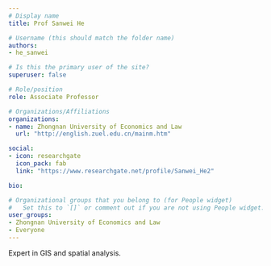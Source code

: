 ```yaml
---
# Display name
title: Prof Sanwei He

# Username (this should match the folder name)
authors:
- he_sanwei

# Is this the primary user of the site?
superuser: false

# Role/position
role: Associate Professor

# Organizations/Affiliations
organizations:
- name: Zhongnan University of Economics and Law
  url: "http://english.zuel.edu.cn/mainm.htm"

social:
- icon: researchgate
  icon_pack: fab
  link: "https://www.researchgate.net/profile/Sanwei_He2"

bio: 

# Organizational groups that you belong to (for People widget)
#   Set this to `[]` or comment out if you are not using People widget.
user_groups:
- Zhongnan University of Economics and Law
- Everyone
---
```


Expert in GIS and spatial analysis.
